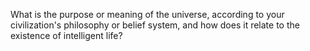 What is the purpose or meaning of the universe, according to your civilization's philosophy or belief system, and how does it relate to the existence of intelligent life?
